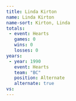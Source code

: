 ```yaml
---
title: Linda Kirton
name: Linda Kirton
name-sort: Kirton, Linda
totals:
 - event: Hearts
   games: 0
   wins: 0
   losses: 0
years:
 - year: 1990
   event: Hearts
   team: "BC"
   position: Alternate
   alternate: true
vs:
---
```

